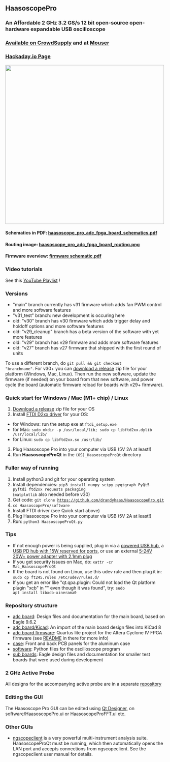## HaasoscopePro

### An Affordable 2 GHz 3.2 GS/s 12 bit open-source open-hardware expandable USB oscilloscope

### [Available on CrowdSupply](https://www.crowdsupply.com/andy-haas/haasoscope-pro) and at [Mouser](https://www.mouser.com/c/?q=Haasoscope)

### [Hackaday.io Page](https://hackaday.io/project/200773-haasoscope-pro)

<img src="adc%20board%2Fhaasoscope_pro_adc_fpga_board.png" width="500">

#### Schematics in PDF: [haasoscope_pro_adc_fpga_board_schematics.pdf](adc%20board%2Fhaasoscope_pro_adc_fpga_board_schematics.pdf)

#### Routing image: [haasoscope_pro_adc_fpga_board_routing.png](adc%20board%2Fhaasoscope_pro_adc_fpga_board_routing.png)

#### Firmware overview: [firmware schematic.pdf](adc%20board%20firmware/schematic.pdf)

### Video tutorials

See this [YouTube Playlist](https://www.youtube.com/playlist?list=PLB1iz3MRh5DiKQQmUUNoTf2oo_m5qS00k) !

### Versions

- "main" branch currently has v31 firmware which adds fan PWM control and more software features 
- "v31_test" branch: new development is occuring here
- old: "v30" branch has v30 firmware which adds trigger delay and holdoff options and more software features
- old: "v29_cleanup" branch has a beta version of the software with yet more features
- old: "v29" branch has v29 firmware and adds more software features
- old: "v27" branch has v27 firmware that shipped with the first round of units

To use a different branch, do <code>git pull && git checkout "branchname"</code>. 
For v30+ you can [download a release](https://github.com/drandyhaas/HaasoscopePro/releases) zip file for your platform (Windows, Mac, Linux). 
Then run the new software, update the firmware (if needed) on your board from that new software, and power cycle the board (automatic firmware reload for boards with v29+ firmware).

### Quick start for Windows / Mac (M1+ chip) / Linux

1) [Download a release](https://github.com/drandyhaas/HaasoscopePro/releases) zip file for your OS
2) Install [FTDI D2xx driver](https://ftdichip.com/drivers/d2xx-drivers/) for your OS:
- for Windows: run the setup exe at <code>ftdi_setup.exe</code>
- for Mac: <code>sudo mkdir -p /usr/local/lib; sudo cp libftd2xx.dylib /usr/local/lib/</code> 
- for Linux: <code>sudo cp libftd2xx.so /usr/lib/</code>
3) Plug Haasoscope Pro into your computer via USB (5V 2A at least!)
4) Run **HaasoscopeProQt** in the <code>(OS)_HaasoscopeProQt</code> directory

### Fuller way of running

1) Install python3 and git for your operating system
2) Install dependencies: <code>pip3 install numpy scipy pyqtgraph PyQt5 pyftdi ftd2xx requests packaging</code><br>
(<code>matplotlib</code> also needed before v30)
3) Get code: <code>git clone https://github.com/drandyhaas/HaasoscopePro.git</code>
4) <code>cd HaasoscopePro/software</code>
5) Install FTDI driver (see Quick start above)
6) Plug Haasoscope Pro into your computer via USB (5V 2A at least!)
7) Run: <code>python3 HaasoscopeProQt.py</code>

### Tips

- If not enough power is being supplied, plug in via a [powered USB hub](https://a.co/d/hfAtVhl), a [USB PD hub with 15W reserved for ports](https://a.co/d/174I3v8), or use an external [5-24V 20W+ power adapter with 2.1mm plug](https://a.co/d/1EkzLRP)
- If you get security issues on Mac, do: <code>xattr -cr Mac_HaasoscopeProQt</code>
- If the board is not found on Linux, use this udev rule and then plug it in: <code>sudo cp ft245.rules /etc/udev/rules.d/</code>
- If you get an error like "qt.qpa.plugin: Could not load the Qt platform plugin "xcb" in "" even though it was found", try: <code>sudo apt install libxcb-xinerama0</code>

### Repository structure

- [adc board](adc%20board/): Design files and documentation for the main board, based on Eagle 9.6.2
- [adc board/Kicad](adc%20board/Kicad): An import of the main board design files into KiCad 8
- [adc board firmware](adc%20board%20firmware/): Quartus lite project for the Altera Cyclone IV FPGA firmware (see [README](adc%20board%20firmware/README.md) in there for more info)
- [case](case/): Front and back PCB panels for the aluminum case
- [software](software/): Python files for the oscilloscope program
- [sub boards](sub%20boards/): Eagle design files and documentation for smaller test boards that were used during development 

### 2 GHz Active Probe

All designs for the accompanying active probe are in a separate [repository](https://github.com/drandyhaas/oshw-active-probe)

### Editing the GUI

The Haasoscope Pro GUI can be edited using [Qt Designer](https://www.pythonguis.com/installation/install-qt-designer-standalone/), on software/HaasoscopePro.ui or HaasoscopeProFFT.ui etc.

### Other GUIs

 - [ngscopeclient](https://www.ngscopeclient.org/) is a very powerful multi-instrument analysis suite. HaasoscopeProQt must be running, which then automatically opens the LAN port and accepts connections from ngscopeclient. See the ngscopeclient user manual for details.
